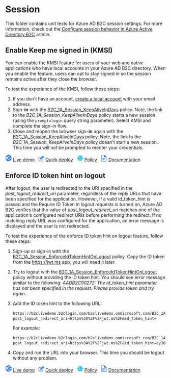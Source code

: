 # Session 

This folder contains unit tests for Azure AD B2C session settings. For more information, check out the [Configure session behavior in Azure Active Directory B2C](https://docs.microsoft.com/azure/active-directory-b2c/session-behavior?pivots=b2c-custom-policy) article.

## Enable Keep me signed in (KMSI)

You can enable the KMSI feature for users of your web and native applications who have local accounts in your Azure AD B2C directory. When you enable the feature, users can opt to stay signed in so the session remains active after they close the browser.

To test the experience of the KMSI, follow these steps:

1. If you don't have an account, [create a local account](https://b2clivedemo.b2clogin.com/b2clivedemo.onmicrosoft.com/B2C_1A_signup_signin/oauth2/v2.0/authorize?client_id=cfaf887b-a9db-4b44-ac47-5efff4e2902c&nonce=defaultNonce&redirect_uri=https://jwt.ms&scope=openid&response_type=id_token&prompt=login) with your email address.
1. Sign-**in** with the [B2C_1A_Session_KeepAliveInDays](https://b2clivedemo.b2clogin.com/b2clivedemo.onmicrosoft.com/B2C_1A_Session_KeepAliveInDays/oauth2/v2.0/authorize?client_id=cfaf887b-a9db-4b44-ac47-5efff4e2902c&nonce=defaultNonce&redirect_uri=https%3A%2F%2Fjwt.ms&scope=openid&response_type=id_token&prompt=login) policy. Note, the link to the *B2C_1A_Session_KeepAliveInDays* policy starts a new session (using the `prompt=login` query string parameter). Select KMSI and complete the sign-in flow.
1. Close and reopen the browser sign-**in** again with the [B2C_1A_Session_KeepAliveInDays](https://b2clivedemo.b2clogin.com/b2clivedemo.onmicrosoft.com/B2C_1A_Session_KeepAliveInDays/oauth2/v2.0/authorize?client_id=cfaf887b-a9db-4b44-ac47-5efff4e2902c&nonce=defaultNonce&redirect_uri=https%3A%2F%2Fjwt.ms&scope=openid&response_type=id_token) policy. Note, the link to the *B2C_1A_Session_KeepAliveInDays* policy doesn't start a new session. This time you will not be prompted to reenter your credentials. 

![live demo](../media/demo.png) [Live demo](https://b2clivedemo.b2clogin.com/b2clivedemo.onmicrosoft.com/B2C_1A_Session_KeepAliveInDays/oauth2/v2.0/authorize?client_id=cfaf887b-a9db-4b44-ac47-5efff4e2902c&nonce=defaultNonce&redirect_uri=https%3A%2F%2Fjwt.ms&scope=openid&response_type=id_token) &nbsp; ![Quick deploy](../media/deploy.png) [Quick deploy](https://b2ciefsetupapp.azurewebsites.net/) &nbsp; ![policy](../media/policy.png) [Policy](Session_KeepAliveInDays.xml) &nbsp; ![documentation](../media/doc.png) [Documentation](https://docs.microsoft.com/azure/active-directory-b2c/session-behavior?pivots=b2c-custom-policy#enable-keep-me-signed-in-kmsi)

## Enforce ID token hint on logout

After logout, the user is redirected to the URI specified in the *post_logout_redirect_uri* parameter, regardless of the reply URLs that have been specified for the application. However, if a valid id_token_hint is passed and the Require ID Token in logout requests is turned on, Azure AD B2C verifies that the value of *post_logout_redirect_uri* matches one of the application's configured redirect URIs before performing the redirect. If no matching reply URL was configured for the application, an error message is displayed and the user is not redirected.

To test the experience of the enforce ID token hint on logout feature, follow these steps:

1. Sign-up or sign-in with the [B2C_1A_Session_EnforceIdTokenHintOnLogout](https://b2clivedemo.b2clogin.com/b2clivedemo.onmicrosoft.com/B2C_1A_Session_EnforceIdTokenHintOnLogout/oauth2/v2.0/authorize?client_id=cfaf887b-a9db-4b44-ac47-5efff4e2902c&nonce=defaultNonce&redirect_uri=https%3A%2F%2Fjwt.ms&scope=openid&response_type=id_token&prompt=login) policy. Copy the ID token from the <https://jwt.ms> app, you will need it later.
1. Try to logout with the [B2C_1A_Session_EnforceIdTokenHintOnLogout](https://b2clivedemo.b2clogin.com/b2clivedemo.onmicrosoft.com/B2C_1A_Session_EnforceIdTokenHintOnLogout/oauth2/v2.0/logout?post_logout_redirect_uri=https%3A%2F%2Fjwt.ms%2F) policy without providing the ID token hint. You should see error message similar to the following: *AADB2C90272: The id_token_hint parameter has not been specified in the request. Please provide token and try again.*.
1. Add the ID token hint to the following URL:

    ```http
    https://b2clivedemo.b2clogin.com/b2clivedemo.onmicrosoft.com/B2C_1A_Session_EnforceIdTokenHintOnLogout/oauth2/v2.0/logout?post_logout_redirect_uri=https%3A%2F%2Fjwt.ms%2F&id_token_hint=
    ```

    For example:
    
    ```http
    https://b2clivedemo.b2clogin.com/b2clivedemo.onmicrosoft.com/B2C_1A_Session_EnforceIdTokenHintOnLogout/oauth2/v2.0/logout?post_logout_redirect_uri=https%3A%2F%2Fjwt.ms%2F&id_token_hint=eyJ0eXAiOiJKV1QiLCJhbGciOiJSUzI1NiIs...
    ```

1. Copy and run the URL into your browser. This time you should be logout without any problem.

![live demo](../media/demo.png) [Live demo](https://b2clivedemo.b2clogin.com/b2clivedemo.onmicrosoft.com/B2C_1A_Session_EnforceIdTokenHintOnLogout/oauth2/v2.0/authorize?client_id=cfaf887b-a9db-4b44-ac47-5efff4e2902c&nonce=defaultNonce&redirect_uri=https%3A%2F%2Fjwt.ms&scope=openid&response_type=id_token) &nbsp; ![Quick deploy](../media/deploy.png) [Quick deploy](https://b2ciefsetupapp.azurewebsites.net/) &nbsp; ![policy](../media/policy.png) [Policy](Session_EnforceIdTokenHintOnLogout.xml) &nbsp; ![documentation](../media/doc.png) [Documentation](https://docs.microsoft.com/azure/active-directory-b2c/session-behavior?pivots=b2c-custom-policy#secure-your-logout-redirect)